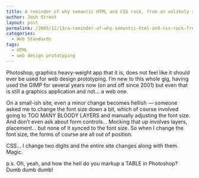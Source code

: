 ```yaml
---
title: A reminder of why semantic HTML and CSS rock, from an unlikely source
author: Josh Street
layout: post
permalink: /2005/12/13/a-reminder-of-why-semantic-html-and-css-rock-from-an-unlikely-source/
categories:
  - Web Standards
tags:
  - HTML
  - web design prototyping
---
```

Photoshop, graphics heavy-weight app that it is, does not feel like it should ever be used for web design prototyping. I&#8217;m new to this whole gig, having used the GIMP for several years now (on and off since 2001) but even that is still a graphics application and not&#8230; a web one.

On a small-ish site, even a minor change becomes hellish &#8212; someone asked me to change the font size down a bit, which of course involved going to TOO MANY BLOODY LAYERS and manually adjusting the font size. And don&#8217;t even ask about form controls&#8230; Mocking that up involves layers, placement&#8230; but none of it synced to the font size. So when I change the font size, the forms of course are all out of position.

CSS&#8230; I change two digits and the entire site changes along with them. Magic.

p.s. Oh, yeah, and how the hell do you markup a TABLE in Photoshop? Dumb dumb dumb!